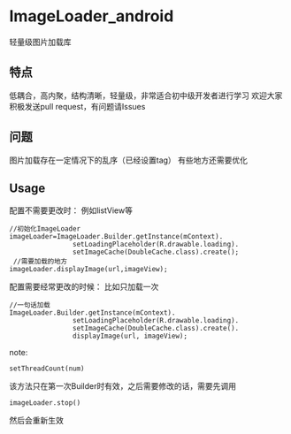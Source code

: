 # ImageLoader_android
轻量级图片加载库
## 特点
低耦合，高内聚，结构清晰，轻量级，非常适合初中级开发者进行学习
欢迎大家积极发送pull request，有问题请Issues
## 问题
图片加载存在一定情况下的乱序（已经设置tag）
有些地方还需要优化
## Usage
配置不需要更改时：
例如listView等
```
//初始化ImageLoader
imageLoader=ImageLoader.Builder.getInstance(mContext).
                setLoadingPlaceholder(R.drawable.loading).
                setImageCache(DoubleCache.class).create();
 //需要加载的地方   
imageLoader.displayImage(url,imageView);
```
配置需要经常更改的时候：
比如只加载一次
```
//一句话加载
ImageLoader.Builder.getInstance(mContext).
                setLoadingPlaceholder(R.drawable.loading).
                setImageCache(DoubleCache.class).create().
                displayImage(url, imageView);
```
note:

```
setThreadCount(num)
```
该方法只在第一次Builder时有效，之后需要修改的话，需要先调用

```
imageLoader.stop()
```
然后会重新生效



